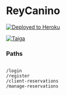 # ReyCanino

[![Deployed to Heroku](https://www.herokucdn.com/deploy/button.png)](https://rey-canino.herokuapp.com/home)

[![Taiga](https://i.ibb.co/0tfSV0d/taiga-1-2.png)](https://tree.taiga.io/project/juance11-reycanino/timeline)


### Paths

```

/login
/register
/client-reservations
/manage-reservations

```
